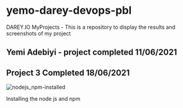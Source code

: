 # yemo-darey-devops-pbl
DAREY.IO MyProjects - This is a repository to display the results and screenshots of my project
## Yemi Adebiyi - project completed 11/06/2021

## Project 3 Completed 18/06/2021
![nodejs_npm-installed](https://user-images.githubusercontent.com/85507930/122901075-1d237800-d345-11eb-8e61-58ee32426191.PNG)

Installing the node js and npm

